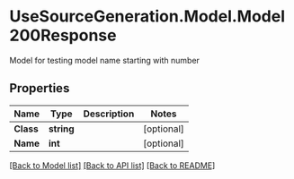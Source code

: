 # UseSourceGeneration.Model.Model200Response
Model for testing model name starting with number

## Properties

Name | Type | Description | Notes
------------ | ------------- | ------------- | -------------
**Class** | **string** |  | [optional] 
**Name** | **int** |  | [optional] 

[[Back to Model list]](../../README.md#documentation-for-models) [[Back to API list]](../../README.md#documentation-for-api-endpoints) [[Back to README]](../../README.md)

